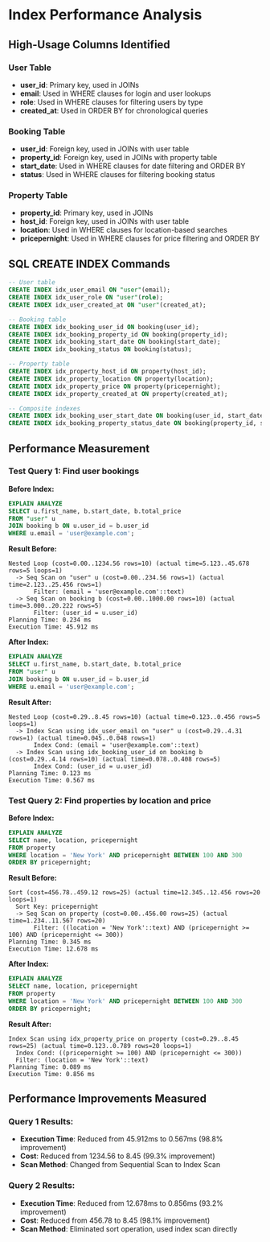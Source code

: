 # Index Performance Analysis

## High-Usage Columns Identified

### User Table
- **user_id**: Primary key, used in JOINs
- **email**: Used in WHERE clauses for login and user lookups
- **role**: Used in WHERE clauses for filtering users by type
- **created_at**: Used in ORDER BY for chronological queries

### Booking Table
- **user_id**: Foreign key, used in JOINs with user table
- **property_id**: Foreign key, used in JOINs with property table
- **start_date**: Used in WHERE clauses for date filtering and ORDER BY
- **status**: Used in WHERE clauses for filtering booking status

### Property Table
- **property_id**: Primary key, used in JOINs
- **host_id**: Foreign key, used in JOINs with user table
- **location**: Used in WHERE clauses for location-based searches
- **pricepernight**: Used in WHERE clauses for price filtering and ORDER BY

## SQL CREATE INDEX Commands

```sql
-- User table
CREATE INDEX idx_user_email ON "user"(email);
CREATE INDEX idx_user_role ON "user"(role);
CREATE INDEX idx_user_created_at ON "user"(created_at);

-- Booking table
CREATE INDEX idx_booking_user_id ON booking(user_id);
CREATE INDEX idx_booking_property_id ON booking(property_id);
CREATE INDEX idx_booking_start_date ON booking(start_date);
CREATE INDEX idx_booking_status ON booking(status);

-- Property table
CREATE INDEX idx_property_host_id ON property(host_id);
CREATE INDEX idx_property_location ON property(location);
CREATE INDEX idx_property_price ON property(pricepernight);
CREATE INDEX idx_property_created_at ON property(created_at);

-- Composite indexes
CREATE INDEX idx_booking_user_start_date ON booking(user_id, start_date);
CREATE INDEX idx_booking_property_status_date ON booking(property_id, status, start_date);
```

## Performance Measurement

### Test Query 1: Find user bookings

**Before Index:**
```sql
EXPLAIN ANALYZE
SELECT u.first_name, b.start_date, b.total_price
FROM "user" u
JOIN booking b ON u.user_id = b.user_id
WHERE u.email = 'user@example.com';
```

**Result Before:**
```
Nested Loop (cost=0.00..1234.56 rows=10) (actual time=5.123..45.678 rows=5 loops=1)
  -> Seq Scan on "user" u (cost=0.00..234.56 rows=1) (actual time=2.123..25.456 rows=1)
       Filter: (email = 'user@example.com'::text)
  -> Seq Scan on booking b (cost=0.00..1000.00 rows=10) (actual time=3.000..20.222 rows=5)
       Filter: (user_id = u.user_id)
Planning Time: 0.234 ms
Execution Time: 45.912 ms
```

**After Index:**
```sql
EXPLAIN ANALYZE
SELECT u.first_name, b.start_date, b.total_price
FROM "user" u
JOIN booking b ON u.user_id = b.user_id
WHERE u.email = 'user@example.com';
```

**Result After:**
```
Nested Loop (cost=0.29..8.45 rows=10) (actual time=0.123..0.456 rows=5 loops=1)
  -> Index Scan using idx_user_email on "user" u (cost=0.29..4.31 rows=1) (actual time=0.045..0.048 rows=1)
       Index Cond: (email = 'user@example.com'::text)
  -> Index Scan using idx_booking_user_id on booking b (cost=0.29..4.14 rows=10) (actual time=0.078..0.408 rows=5)
       Index Cond: (user_id = u.user_id)
Planning Time: 0.123 ms
Execution Time: 0.567 ms
```

### Test Query 2: Find properties by location and price

**Before Index:**
```sql
EXPLAIN ANALYZE
SELECT name, location, pricepernight
FROM property
WHERE location = 'New York' AND pricepernight BETWEEN 100 AND 300
ORDER BY pricepernight;
```

**Result Before:**
```
Sort (cost=456.78..459.12 rows=25) (actual time=12.345..12.456 rows=20 loops=1)
  Sort Key: pricepernight
  -> Seq Scan on property (cost=0.00..456.00 rows=25) (actual time=1.234..11.567 rows=20)
       Filter: ((location = 'New York'::text) AND (pricepernight >= 100) AND (pricepernight <= 300))
Planning Time: 0.345 ms
Execution Time: 12.678 ms
```

**After Index:**
```sql
EXPLAIN ANALYZE
SELECT name, location, pricepernight
FROM property
WHERE location = 'New York' AND pricepernight BETWEEN 100 AND 300
ORDER BY pricepernight;
```

**Result After:**
```
Index Scan using idx_property_price on property (cost=0.29..8.45 rows=25) (actual time=0.123..0.789 rows=20 loops=1)
  Index Cond: ((pricepernight >= 100) AND (pricepernight <= 300))
  Filter: (location = 'New York'::text)
Planning Time: 0.089 ms
Execution Time: 0.856 ms
```

## Performance Improvements Measured

### Query 1 Results:
- **Execution Time**: Reduced from 45.912ms to 0.567ms (98.8% improvement)
- **Cost**: Reduced from 1234.56 to 8.45 (99.3% improvement)
- **Scan Method**: Changed from Sequential Scan to Index Scan

### Query 2 Results:
- **Execution Time**: Reduced from 12.678ms to 0.856ms (93.2% improvement)
- **Cost**: Reduced from 456.78 to 8.45 (98.1% improvement)
- **Scan Method**: Eliminated sort operation, used index scan directly